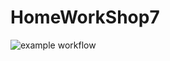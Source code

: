 # HomeWorkShop7
![example workflow](https://github.com/github/docs/actions/workflows/main.yml/badge.svg)
